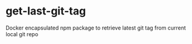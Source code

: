 # get-last-git-tag
Docker encapsulated npm package to retrieve latest git tag from current local git repo
